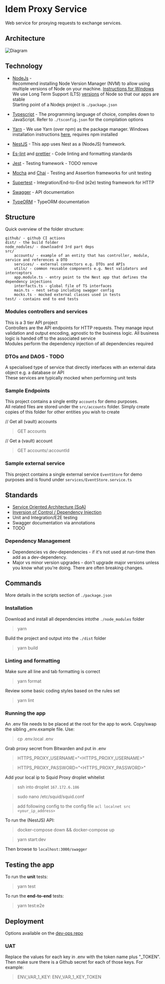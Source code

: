 # Idem Proxy Service

Web service for proxying requests to exchange services.

## Architecture

![Diagram](/images/architecture.png)

## Technology

-   [NodeJs](https://nodejs.org/en/) -\
    Recommend installing Node Version Manager (NVM) to allow using multiple versions of Node on your machine. [Instructions for Windows](https://dev.to/skaytech/how-to-install-node-version-manager-nvm-for-windows-10-4nbi)\
    We use Long Term Support (LTS) [versions](https://nodejs.org/en/about/releases/) of Node so that our apps are stable\
    Starting point of a Nodejs project is `./package.json`

-   [Typescript](https://www.typescriptlang.org/) - The programming language of choice, compiles down to JavaScript. Refer to `./tsconfig.json` for the compilation options
-   [Yarn](https://yarnpkg.com/) - We use Yarn (over npm) as the package manager. Windows installation instructions [here](https://classic.yarnpkg.com/lang/en/docs/install/#windows-stable), requires npm installed
-   [NestJS](https://nestjs.com/) - This app uses Nest as a (NodeJS) framework.
-   [Es-lint](https://eslint.org/) and [prettier](https://prettier.io/) - Code linting and formatting standards
-   [Jest](https://jestjs.io/) - Testing framework - TODO remove
-   [Mocha](https://mochajs.org/) and [Chai](https://www.chaijs.com/) - Testing and Assertion frameworks for unit testing
-   [Supertest](https://github.com/visionmedia/supertest) - Integration/End-to-End (e2e) testing framework for HTTP
-   [Swagger](https://swagger.io/) - API documentation
-   [TypeORM](https://typeorm.io/) - TypeORM documentation

## Structure

Quick overview of the folder structure:

```
github/ - github CI actions
dist/ - the build folder
node_nodules/ - downloadrd 3rd part deps
src/
    accounts/ - example of an entity that has controller, module, service and references a DTO
    services/ - external connectors e.g. DTOs and APIs
    utils/ - common reusable components e.g. Nest validators and interceptors
    app.module.ts - entry point to the Nest app that defines the dependency injections
    interfacts.ts - global file of TS interfaces
    main.ts - nest setup including swagger config
    mocks.ts - mocked external classes used in tests
test/ - contains end to end tests
```

### Modules controllers and services

This is a 3 tier API project\
Controllers are the API endpoints for HTTP requests. They manage input validation and output encoding, agnostic to the business logic. All business logic is handed off to the associated service\
Modules perform the dependency injection of all dependencies required

### DTOs and DAOS - TODO

A specialised type of service that directly interfaces with an external data object e.g. a database or API\
These services are typically mocked when performing unit tests

### Sample Endpoints

This project contains a single entity `accounts` for demo purposes.\
All related files are stored under the `src/accounts` folder. Simply create copies of this folder for other entities you wish to create

// Get all (vault) accounts

> GET accounts

// Get a (vault) account

> GET accounts/:accountId

### Sample external service

This project contains a single external service `EventStore` for demo purposes and is found under `services/EventStore.service.ts`

## Standards

-   [Service Oriented Architecture (SoA)](https://www.geeksforgeeks.org/service-oriented-architecture/)
-   [Inversion of Control / Dependency Injection](https://martinfowler.com/articles/injection.html)
-   Unit and Integration/E2E testing
-   Swagger documentation via annotations
-   TODO

### Dependency Management

-   Dependencies vs dev-dependencies - if it's not used at run-time then add as a dev-dependency.
-   Major vs minor version upgrades - don't upgrade major versions unless you know what you're doing. There are often breaking changes.

## Commands

More details in the scripts section of `./package.json`

### Installation

Download and install all dependencies intothe `./node_modules` folder

> yarn

Build the project and output into the `./dist` folder

> yarn build

### Linting and formatting

Make sure all line and tab formatting is correct

> yarn format

Review some basic coding styles based on the rules set

> yarn lint

### Running the app

An .env file needs to be placed at the root for the app to work. Copy/swap the sibling \_env.example file. Use:

> cp .env.local .env

Grab proxy secret from Bitwarden and put in .env

> HTTPS_PROXY_USERNAME="<HTTPS_PROXY_USERNAME>"

> HTTPS_PROXY_PASSWORD="<HTTPS_PROXY_PASSWORD>"

Add your local ip to Squid Proxy droplet whitelist

> ssh into droplet `167.172.6.186`

> sudo nano /etc/squid/squid.conf

> add following config to the config file `acl localnet src <your_ip_address>`

To run the (NestJS) API:

> docker-compose down && docker-compose up

> yarn start:dev

Then browse to `localhost:3000/swagger`

## Testing the app

To run the **unit** tests:

> yarn test

To run the **end-to-end** tests:

> yarn test:e2e

## Deployment

Options available on the [dev-ops repo](https://github.com/dltxio/dev-ops)

### UAT

Replace the values for each key in .env with the token name plus "\_TOKEN". Then make sure there is a Github secret for each of those keys. For example:

> ENV_VAR_1_KEY: ENV_VAR_1_KEY_TOKEN
